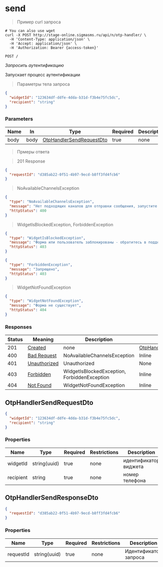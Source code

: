# send

<a id="opIdOtpHandlerController_send"></a>

> Пример curl запроса

```shell
# You can also use wget
curl -X POST http://stage-online.sigmasms.ru/api/n/otp-handler/ \
  -H 'Content-Type: application/json' \
  -H 'Accept: application/json' \
  -H 'Authorization: Bearer {access-token}'

```


`POST /`

*Запросить аутентификацию*

Запускает процесс аутентификации

> Параметры тела запроса

```json
{
  "widgetId": "123634df-ddfe-4dda-b31d-f3b4e75fc5dc",
  "recipient": "string"
}
```

<h3 id="otphandlercontroller_send-parameters">Parameters</h3>

|Name|In|Type|Required|Description|
|---|---|---|---|---|
|body|body|[OtpHandlerSendRequestDto](#schemaotphandlersendrequestdto)|true|none|

> Прмеры ответа

> 201 Response

```json
{
  "requestId": "d385ab22-0f51-4b97-9ecd-b8ff3fd4fcb6"
}
```

> NoAvailableChannelsException

```json
{
  "type": "NoAvailableChannelsException",
  "message": "Нет подходящих каналов для отправки сообщения, запустите попытку авторизации заново",
  "httpStatus": 400
}
```

> WidgetIsBlockedException, ForbiddenException

```json
{
  "type": "WidgetIsBlockedException",
  "message": "Форма или пользователь заблокированы - обратитесь в поддержку",
  "httpStatus": 403
}
```

```json
{
  "type": "ForbiddenException",
  "message": "Запрещено",
  "httpStatus": 403
}
```

> WidgetNotFoundException

```json
{
  "type": "WidgetNotFoundException",
  "message": "Форма не существует",
  "httpStatus": 404
}
```

<h3 id="otphandlercontroller_send-responses">Responses</h3>

|Status|Meaning|Description|Schema|
|---|---|---|---|
|201|[Created](https://tools.ietf.org/html/rfc7231#section-6.3.2)|none|[OtpHandlerSendResponseDto](#schemaotphandlersendresponsedto)|
|400|[Bad Request](https://tools.ietf.org/html/rfc7231#section-6.5.1)|NoAvailableChannelsException|Inline|
|401|[Unauthorized](https://tools.ietf.org/html/rfc7235#section-3.1)|Unauthorized|None|
|403|[Forbidden](https://tools.ietf.org/html/rfc7231#section-6.5.3)|WidgetIsBlockedException, ForbiddenException|Inline|
|404|[Not Found](https://tools.ietf.org/html/rfc7231#section-6.5.4)|WidgetNotFoundException|Inline|

<h2 id="tocS_OtpHandlerSendRequestDto">OtpHandlerSendRequestDto</h2>
<!-- backwards compatibility -->
<a id="schemaotphandlersendrequestdto"></a>
<a id="schema_OtpHandlerSendRequestDto"></a>
<a id="tocSotphandlersendrequestdto"></a>
<a id="tocsotphandlersendrequestdto"></a>

```json
{
  "widgetId": "123634df-ddfe-4dda-b31d-f3b4e75fc5dc",
  "recipient": "string"
}

```

### Properties

| Name      | Type         | Required | Restrictions | Description |
| --------- | ------------ | -------- | ------------ | ----------- |
| widgetId  | string(uuid) | true     | none         | идентификатор виджета |
| recipient | string       | true     | none         | номер телефона|

<h2 id="tocS_OtpHandlerSendResponseDto">OtpHandlerSendResponseDto</h2>
<!-- backwards compatibility -->
<a id="schemaotphandlersendresponsedto"></a>

```json
{
  "requestId": "d385ab22-0f51-4b97-9ecd-b8ff3fd4fcb6"
}

```

### Properties

|Name|Type|Required|Restrictions|Description|
|---|---|---|---|---|
|requestId|string(uuid)|true|none|Идентификатор запроса|
